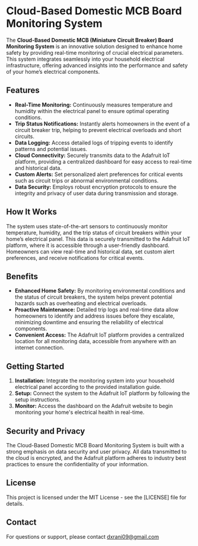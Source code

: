 
# Cloud-Based Domestic MCB Board Monitoring System

The **Cloud-Based Domestic MCB (Miniature Circuit Breaker) Board Monitoring System** is an innovative solution designed to enhance home safety by providing real-time monitoring of crucial electrical parameters. This system integrates seamlessly into your household electrical infrastructure, offering advanced insights into the performance and safety of your home’s electrical components.

## Features

- **Real-Time Monitoring:** Continuously measures temperature and humidity within the electrical panel to ensure optimal operating conditions.
- **Trip Status Notifications:** Instantly alerts homeowners in the event of a circuit breaker trip, helping to prevent electrical overloads and short circuits.
- **Data Logging:** Access detailed logs of tripping events to identify patterns and potential issues.
- **Cloud Connectivity:** Securely transmits data to the Adafruit IoT platform, providing a centralized dashboard for easy access to real-time and historical data.
- **Custom Alerts:** Set personalized alert preferences for critical events such as circuit trips or abnormal environmental conditions.
- **Data Security:** Employs robust encryption protocols to ensure the integrity and privacy of user data during transmission and storage.

## How It Works

The system uses state-of-the-art sensors to continuously monitor temperature, humidity, and the trip status of circuit breakers within your home’s electrical panel. This data is securely transmitted to the Adafruit IoT platform, where it is accessible through a user-friendly dashboard. Homeowners can view real-time and historical data, set custom alert preferences, and receive notifications for critical events.

## Benefits

- **Enhanced Home Safety:** By monitoring environmental conditions and the status of circuit breakers, the system helps prevent potential hazards such as overheating and electrical overloads.
- **Proactive Maintenance:** Detailed trip logs and real-time data allow homeowners to identify and address issues before they escalate, minimizing downtime and ensuring the reliability of electrical components.
- **Convenient Access:** The Adafruit IoT platform provides a centralized location for all monitoring data, accessible from anywhere with an internet connection.

## Getting Started

1. **Installation:** Integrate the monitoring system into your household electrical panel according to the provided installation guide.
2. **Setup:** Connect the system to the Adafruit IoT platform by following the setup instructions.
3. **Monitor:** Access the dashboard on the Adafruit website to begin monitoring your home's electrical health in real-time.

## Security and Privacy

The Cloud-Based Domestic MCB Board Monitoring System is built with a strong emphasis on data security and user privacy. All data transmitted to the cloud is encrypted, and the Adafruit platform adheres to industry best practices to ensure the confidentiality of your information.

## License

This project is licensed under the MIT License - see the [LICENSE] file for details.

## Contact

For questions or support, please contact dxrani09@gmail.com

